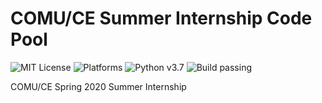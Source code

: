 # COMU/CE Summer Internship Code Pool
![MIT License](https://img.shields.io/github/license/trabdlkarim/comu-ce-summer-internship) ![Platforms](https://img.shields.io/powershellgallery/p/DNS.1.1.1.1)
![Python v3.7](https://img.shields.io/github/pipenv/locked/python-version/metabolize/rq-dashboard-on-heroku) ![Build passing](https://img.shields.io/github/workflow/status/actions/toolkit/Main%20workflow)

COMU/CE Spring 2020 Summer Internship
